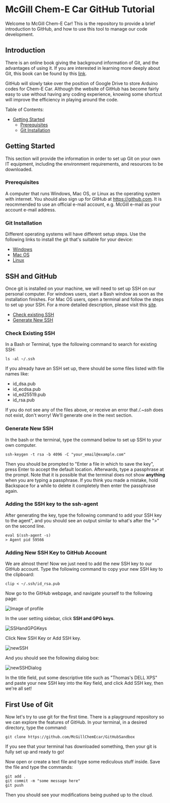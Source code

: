 # McGill Chem-E Car GitHub Tutorial

Welcome to McGill Chem-E Car! This is the repository to provide a brief introduction to GitHub, and how to use this tool to manage our code development. 

## Introduction

There is an online book giving the background information of Git, and the advantages of using it. If you are interested in learning more deeply about Git, this book can be found by this [link](https://git-scm.com/book/en/v2).

GitHub will slowly take over the position of Google Drive to store Arduino codes for Chem-E Car. Although the website of GitHub has become fairly easy to use without having any coding experience, knowing some shortcut will improve the efficiency in playing around the code.

Table of Contents:
* [Getting Started](#getting-started)
    + [Prerequisites](#prerequisites)
    + [Git Installation](#git-installation)
    

## Getting Started

This section will provide the information in order to set up Git on your own IT equipment, including the environment requirements, and resources to be downloaded.

### Prerequisites

A computer that runs Windows, Mac OS, or Linux as the operating system with internet. You should also sign up for GitHub at https://github.com. It is reocmmended to use an official e-mail account, e.g. McGill e-mail as your account e-mail address. 

### Git Installation

Different operating systems will have different setup steps. Use the following links to install the git that's suitable for your device:

* [Windows](https://git-scm.com/download/win)
* [Mac OS](https://git-scm.com/download/mac)
* [Linux](https://git-scm.com/downloads)

## SSH and GitHub

Once git is installed on your machine, we will need to set up SSH on our personal computer. For windows users, start a Bash window as soon as the installation finishes. For Mac OS users, open a terminal and follow the steps to set up your SSH. For a more detailed description, please visit this [site](https://help.github.com/en/articles/generating-a-new-ssh-key-and-adding-it-to-the-ssh-agent). 

* [Check existing SSH](#check-existing-ssh)
* [Generate New SSH](#generate-new-ssh)

### Check Existing SSH

In a Bash or Terminal, type the following command to search for existing SSH:
```
ls -al ~/.ssh
```

If you already have an SSH set up, there should be some files listed with file names like:
+ id_dsa.pub
+ id_ecdsa.pub
+ id_ed25519.pub
+ id_rsa.pub

If you do not see any of the files above, or receive an error that _/.~ssh_ does not exist, don't worry! We'll generate one in the next section. 

### Generate New SSH

In the bash or the terminal, type the command below to set up SSH to your own computer. 
```
ssh-keygen -t rsa -b 4096 -C "your_email@example.com"
```

Then you should be prompted to "Enter a file in which to save the key", press Enter to accept the default location. Afterwards, type a passphrase at the prompt. Note that it is possible that the terminal does not show **anything** when you are typing a passphrase. If you think you made a mistake, hold Backspace for a while to delete it completely then enter the passphrase again. 

### Adding the SSH key to the ssh-agent
After generating the key, type the following command to add your SSH key to the agent", and you should see an output similar to what's after the ">" on the second line. 
```
eval $(ssh-agent -s)
> Agent pid 59566
```

### Adding New SSH Key to GitHub Account
We are almost there! Now we just need to add the new SSH key to our GitHub account. Type the following command to copy your new SSH key to the clipboard:
```
clip < ~/.ssh/id_rsa.pub
```

Now go to the GitHub webpage, and navigate yourself to the following page:

![Image of profile](https://help.github.com/assets/images/help/settings/userbar-account-settings.png)

In the user setting sidebar, click **SSH and GPG keys**.

![SSHandGPGKeys](https://help.github.com/assets/images/help/settings/settings-sidebar-ssh-keys.png)

Click New SSH Key or Add SSH key. 

![newSSH](https://help.github.com/assets/images/help/settings/ssh-add-ssh-key.png)

And you should see the following dialog box: 

![newSSHDialog](https://help.github.com/assets/images/help/settings/ssh-key-paste.png)

In the title field, put some descriptive title such as "Thomas's DELL XPS" and paste your new SSH key into the Key field, and click Add SSH key, then we're all set!

## First Use of Git
Now let's try to use git for the first time. There is a playground repository so we can explore the features of GitHub. In your terminal, in a desired directory, type the command:
```
git clone https://github.com/McGillChemEcar/GitHubSandbox
```

If you see that your terminal has downloaded something, then your git is fully set up and ready to go! 

Now open or create a text file and type some rediculous stuff inside. Save the file and type the commands:
```
git add .
git commit -m "some message here"
git push
```

Then you should see your modifications being pushed up to the cloud. 
